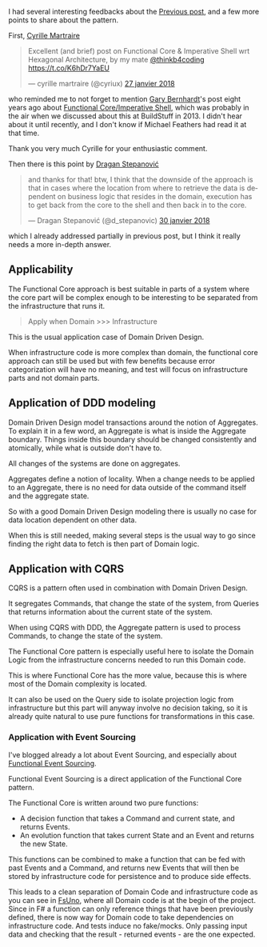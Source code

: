I had several interesting feedbacks about the [Previous post](/post/2018/01/20/functional-core), and a few more
points to share about the pattern.

First, [Cyrille Martraire](https://twitter.com/cyriux)

<blockquote class="twitter-tweet" data-lang="en"><p lang="en" dir="ltr">Excellent (and brief) post on Functional Core &amp; Imperative Shell wrt Hexagonal Architecture, by my mate <a href="https://twitter.com/thinkb4coding?ref_src=twsrc%5Etfw">@thinkb4coding</a> <a href="https://t.co/K6hDr7YaEU">https://t.co/K6hDr7YaEU</a></p>&mdash; cyrille martraire (&commat;cyriux) <a href="https://twitter.com/cyriux/status/957223150172991490?ref_src=twsrc%5Etfw">27 janvier 2018</a></blockquote>

who reminded me to not forget to mention [Gary Bernhardt‏](https://twitter.com/garybernhardt)'s post eight years ago about [Functional Core/Imperative Shell](https://www.destroyallsoftware.com/screencasts/catalog/functional-core-imperative-shell), which was probably in the air when we discussed about this at BuildStuff in 2013. I didn't hear about it until recently, and I don't know if Michael Feathers had read it at that time. 

Thank you very much Cyrille for your enthusiastic comment.

Then there is this point by [Dragan Stepanović](https://twitter.com/d_stepanovic)

<blockquote class="twitter-tweet" data-lang="fr"><p lang="en" dir="ltr">and thanks for that! btw, I think that the downside of the approach is that in cases where the location from where to retrieve the data is dependent on business logic that resides in the domain, execution has to get back from the core to the shell and then back in to the core. </p>&mdash; Dragan Stepanović (&commat;d_stepanovic) <a href="https://twitter.com/d_stepanovic/status/958461117629632512?ref_src=twsrc%5Etfw">30 janvier 2018</a></blockquote>

which I already addressed partially in previous post, but I think it really needs a more in-depth answer.

## Applicability

The Functional Core approach is best suitable in parts of a system where the core part will be complex enough
to be interesting to be separated from the infrastructure that runs it.

> Apply when Domain >>> Infrastructure

This is the usual application case of Domain Driven Design.

When infrastructure code is more complex than domain, the functional core approach can still be used but with few
benefits because error categorization will have no meaning, and test will focus on infrastructure parts and not domain parts.

## Application of DDD modeling

Domain Driven Design model transactions around the notion of Aggregates. To explain it in a few word, an Aggregate is what is inside the Aggregate boundary. Things inside this boundary should be changed consistently and atomically, while what is outside don't have to.

All changes of the systems are done on aggregates.

Aggregates define a notion of locality. When a change needs to be applied to an Aggregate, there is no need for data outside of the command itself and the aggregate state.

So with a good Domain Driven Design modeling there is usually no case for data location dependent on other data.

When this is still needed, making several steps is the usual way to go since finding the right data to fetch is
then part of Domain logic.

## Application with CQRS

CQRS is a pattern often used in combination with Domain Driven Design.

It segregates Commands, that change the state of the system, from Queries that returns information about the current state of the system.

When using CQRS with DDD, the Aggregate pattern is used to process Commands, to change the state of the system.

The Functional Core pattern is especially useful here to isolate the Domain Logic from the infrastructure concerns
needed to run this Domain code.

This is where Functional Core has the more value, because this is where most of the Domain complexity is located. 

It can also be used on the Query side to isolate projection logic from infrastructure but this part will anyway
involve no decision taking, so it is already quite natural to use pure functions for transformations in this case.

### Application with Event Sourcing

I've blogged already a lot about Event Sourcing, and especially about [Functional Event Sourcing](/post/2014/01/04/Event-Sourcing.-Draw-it).

Functional Event Sourcing is a direct application of the Functional Core pattern.

The Functional Core is written around two pure functions:

* A decision function that takes a Command and current state, and returns Events.
* An evolution function that takes current State and an Event and returns the new State.

This functions can be combined to make a function that can be fed with past Events and a Command, 
and returns new Events that will then be stored by infrastructure code for persistence and to produce side effects.

This leads to a clean separation of Domain Code and infrastructure code as you can see in [FsUno](https://github.com/thinkbeforecoding/UnoCore), where all Domain code is at the begin of the project. Since in F#
a function can only reference things that have been previously defined, there is now way for Domain code to take
dependencies on infrastructure code. And tests induce no fake/mocks. Only passing input data and checking that the result - returned events - are the one expected.

<script async src="https://platform.twitter.com/widgets.js" charset="utf-8"></script>